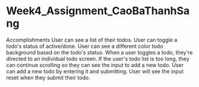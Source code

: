 # Week4_Assignment_CaoBaThanhSang
Accomplishments
User can see a list of their todos.
User can toggle a todo's status of active/done.
User can see a different color todo background based on the todo's status.
When a user toggles a todo, they're directed to an individual todo screen.
If the user's todo list is too long, they can continue scrolling so they can see the input to add a new todo.
User can add a new todo by entering it and submitting.
User will see the input reset when they submit their todo.

